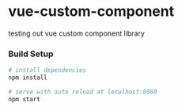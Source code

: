 # vue-custom-component
testing out vue custom component library

### Build Setup

``` bash
# install dependencies
npm install

# serve with auto reload at localhost:8080
npm start
```
